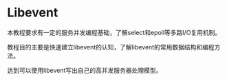# Libevent

本教程要求有一定的服务并发编程基础，了解select和epoll等多路I/O复用机制。



教程目的主要是快速建立libevent的认知，了解libevent的常用数据结构和编程方法。



达到可以使用libevent写出自己的高并发服务器处理模型。



